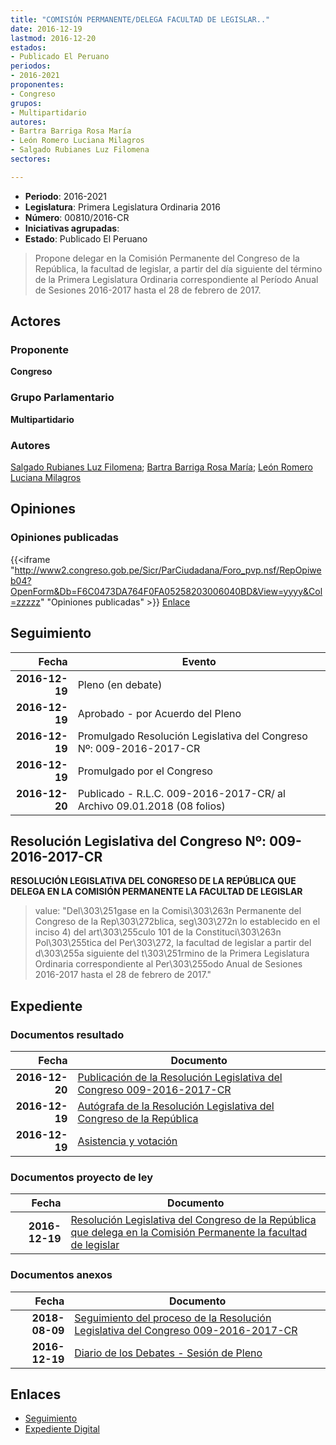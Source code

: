 ```yaml
---
title: "COMISIÓN PERMANENTE/DELEGA FACULTAD DE LEGISLAR.."
date: 2016-12-19
lastmod: 2016-12-20
estados:
- Publicado El Peruano
periodos:
- 2016-2021
proponentes:
- Congreso
grupos:
- Multipartidario
autores:
- Bartra Barriga Rosa María
- León Romero Luciana Milagros
- Salgado Rubianes Luz Filomena
sectores:

---
```

- **Periodo**: 2016-2021
- **Legislatura**: Primera Legislatura Ordinaria 2016
- **Número**: 00810/2016-CR
- **Iniciativas agrupadas**: 
- **Estado**: Publicado El Peruano

> Propone delegar en la Comisión Permanente del Congreso de la República, la facultad de legislar, a partir del día siguiente del término de la Primera Legislatura Ordinaria correspondiente al Período Anual de Sesiones 2016-2017 hasta el 28 de febrero de 2017.


## Actores

### Proponente

**Congreso**

### Grupo Parlamentario

**Multipartidario**

### Autores

[Salgado Rubianes Luz Filomena](mailto:mailto:lsalgado@congreso.gob.pe); [Bartra Barriga Rosa María](mailto:mailto:rbartra@congreso.gob.pe); [León Romero Luciana Milagros](mailto:mailto:lleon@congreso.gob.pe)

## Opiniones

### Opiniones publicadas

{{<iframe "http://www2.congreso.gob.pe/Sicr/ParCiudadana/Foro_pvp.nsf/RepOpiweb04?OpenForm&Db=F6C0473DA764F0FA05258203006040BD&View=yyyy&Col=zzzzz" "Opiniones publicadas" >}}
[Enlace](http://www2.congreso.gob.pe/Sicr/ParCiudadana/Foro_pvp.nsf/RepOpiweb04?OpenForm&Db=F6C0473DA764F0FA05258203006040BD&View=yyyy&Col=zzzzz)


## Seguimiento

| Fecha | Evento |
|------:|--------|
| **2016-12-19** | Pleno (en debate) |
| **2016-12-19** | Aprobado - por Acuerdo del Pleno |
| **2016-12-19** | Promulgado Resolución Legislativa del Congreso Nº: 009-2016-2017-CR |
| **2016-12-19** | Promulgado por el Congreso |
| **2016-12-20** | Publicado - R.L.C. 009-2016-2017-CR/ al Archivo 09.01.2018 (08 folios) |

## Resolución Legislativa del Congreso Nº: 009-2016-2017-CR

**RESOLUCIÓN LEGISLATIVA DEL CONGRESO DE LA REPÚBLICA QUE DELEGA EN LA COMISIÓN PERMANENTE LA FACULTAD DE LEGISLAR**

> value: "Del\303\251gase en la Comisi\303\263n Permanente del Congreso de la Rep\303\272blica, seg\303\272n lo establecido en el inciso 4) del art\303\255culo 101 de la Constituci\303\263n Pol\303\255tica del Per\303\272, la facultad de legislar a partir del d\303\255a siguiente del t\303\251rmino de la Primera Legislatura Ordinaria correspondiente al Per\303\255odo Anual de Sesiones 2016-2017 hasta el 28 de febrero de 2017."


## Expediente

### Documentos resultado

| Fecha | Documento |
|------:|-----------|
| **2016-12-20** | [Publicación de la Resolución Legislativa del Congreso 009-2016-2017-CR](http://www.leyes.congreso.gob.pe/Documentos/2016_2021/Resolucion_Legislativa_del_Congreso/RLG-009-2016-2017-CR.pdf) |
| **2016-12-19** | [Autógrafa de la Resolución Legislativa del Congreso de la República](http://www.leyes.congreso.gob.pe/Documentos/2016_2021/Autografas/Resolucion_Legislativa_del_Congreso/AU0081020161219.pdf) |
| **2016-12-19** | [Asistencia y votación](http://www.leyes.congreso.gob.pe/Documentos/2016_2021/Asistencia_y_Votacion/Proyectos_de_Ley/AV0081020161219.pdf) |

### Documentos proyecto de ley

| Fecha | Documento |
|------:|-----------|
| **2016-12-19** | [Resolución Legislativa del Congreso de la República que delega en la Comisión Permanente la facultad de legislar](http://www.leyes.congreso.gob.pe/Documentos/2016_2021/Proyectos_de_Ley_y_de_Resoluciones_Legislativas/PL0081020161219..pdf) |

### Documentos anexos

| Fecha | Documento |
|------:|-----------|
| **2018-08-09** | [Seguimiento del proceso de la Resolución Legislativa del Congreso 009-2016-2017-CR](http://www.leyes.congreso.gob.pe/Documentos/2016_2021/Seguimiento_de_Proyectos_de_Ley/00810PL20180809.pdf) |
| **2016-12-19** | [Diario de los Debates - Sesión de Pleno](http://www2.congreso.gob.pe/Sicr/DiarioDebates/Publicad.nsf/SesionesPleno/05256D6E0073DFE90525808F00072361/$FILE/PLO-2016-24.pdf) |

## Enlaces

- [Seguimiento](http://www2.congreso.gob.pe/Sicr/TraDocEstProc/CLProLey2016.nsf/f7fff46988ca05b1052578e100829cc7/e8961a70f86da7c00525808e0056835d?OpenDocument)
- [Expediente Digital](http://www2.congreso.gob.pe/Sicr/TraDocEstProc/Expvirt_2011.nsf/visbusqptramdoc1621/00810?opendocument)

